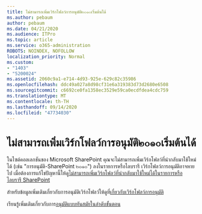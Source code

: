 ```yaml
---
title: ไม่สามารถเพิ่มเวิร์กโฟลว์การอนุมัติ๒๐๑๐เริ่มต้นได้
ms.author: pebaum
author: pebaum
ms.date: 04/21/2020
ms.audience: ITPro
ms.topic: article
ms.service: o365-administration
ROBOTS: NOINDEX, NOFOLLOW
localization_priority: Normal
ms.custom:
- "1403"
- "5200024"
ms.assetid: 2060c9a1-e714-4d93-925e-629c82c35986
ms.openlocfilehash: ddc49a027a8d98cf31e6a319383d73d2680e6508
ms.sourcegitcommit: c6692ce0fa1358ec3529e59ca0ecdfdea4cdc759
ms.translationtype: MT
ms.contentlocale: th-TH
ms.lasthandoff: 09/14/2020
ms.locfileid: "47734030"
---
```

# <a name="cant-add-default-2010-approval-workflow"></a>ไม่สามารถเพิ่มเวิร์กโฟลว์การอนุมัติ๒๐๑๐เริ่มต้นได้

ในไซต์คอลเลกชันของ Microsoft SharePoint คุณจะไม่สามารถเพิ่มเวิร์กโฟลว์ที่นำกลับมาใช้ใหม่ได้ (เช่น "การอนุมัติ-SharePoint ๒๐๑๐") ลงในรายการหรือไลบรารี เวิร์กโฟลว์การอนุมัติอาจหายไป เมื่อต้องการแก้ไขปัญหานี้ให้ดู[ไม่สามารถเพิ่มเวิร์กโฟลว์ที่นำกลับมาใช้ใหม่ได้ในรายการหรือไลบรารี SharePoint](https://support.microsoft.com/help/4467263/sharepoint-designer-2013-shows-empty-wfpub-library)

สำหรับข้อมูลเพิ่มเติมเกี่ยวกับการอนุมัติเวิร์กโฟลว์ให้ดูที่[เกี่ยวกับเวิร์กโฟลว์การอนุมัติ](https://support.office.com/article/All-about-Approval-workflows-078C5A89-821F-44A9-9530-40BB34F9F742) 
 
เรียนรู้เพิ่มเติมเกี่ยวกับการ[อนุมัติแบบทันสมัยในลำดับขั้นตอน](https://flow.microsoft.com/blog/introducing-modern-approvals) 
  